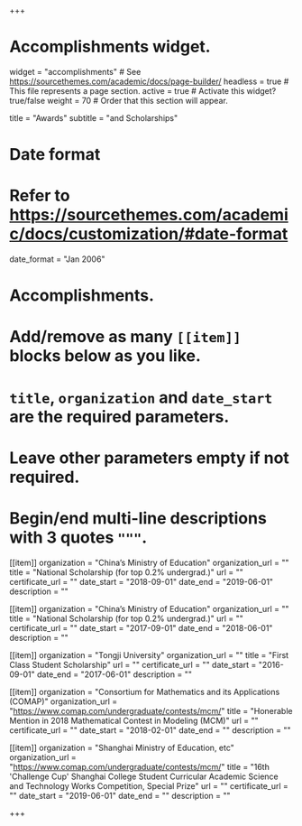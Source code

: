 +++
# Accomplishments widget.
widget = "accomplishments"  # See https://sourcethemes.com/academic/docs/page-builder/
headless = true  # This file represents a page section.
active = true  # Activate this widget? true/false
weight = 70  # Order that this section will appear.

title = "Awards"
subtitle = "and Scholarships"

# Date format
#   Refer to https://sourcethemes.com/academic/docs/customization/#date-format
date_format = "Jan 2006"

# Accomplishments.
#   Add/remove as many `[[item]]` blocks below as you like.
#   `title`, `organization` and `date_start` are the required parameters.
#   Leave other parameters empty if not required.
#   Begin/end multi-line descriptions with 3 quotes `"""`.

[[item]]
  organization = "China’s Ministry of Education"
  organization_url = ""
  title = "National Scholarship (for top 0.2% undergrad.)"
  url = ""
  certificate_url = ""
  date_start = "2018-09-01"
  date_end = "2019-06-01"
  description = ""

[[item]]
  organization = "China’s Ministry of Education"
  organization_url = ""
  title = "National Scholarship (for top 0.2% undergrad.)"
  url = ""
  certificate_url = ""
  date_start = "2017-09-01"
  date_end = "2018-06-01"
  description = ""

[[item]]
  organization = "Tongji University"
  organization_url = ""
  title = "First Class Student Scholarship"
  url = ""
  certificate_url = ""
  date_start = "2016-09-01"
  date_end = "2017-06-01"
  description = ""

[[item]]
  organization = "Consortium for Mathematics and its Applications (COMAP)"
  organization_url = "https://www.comap.com/undergraduate/contests/mcm/"
  title = "Honerable Mention in 2018 Mathematical Contest in Modeling (MCM)"
  url = ""
  certificate_url = ""
  date_start = "2018-02-01"
  date_end = ""
  description = ""

[[item]]
  organization = "Shanghai Ministry of Education, etc"
  organization_url = "https://www.comap.com/undergraduate/contests/mcm/"
  title = "16th 'Challenge Cup' Shanghai College Student Curricular Academic Science and Technology Works Competition, Special Prize"
  url = ""
  certificate_url = ""
  date_start = "2019-06-01"
  date_end = ""
  description = ""



+++
